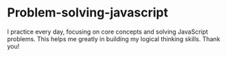 ﻿# Problem-solving-javascript

I practice every day, focusing on core concepts and solving JavaScript problems. 
This helps me greatly in building my logical thinking skills.
Thank you!
